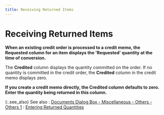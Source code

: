 ```yaml
---
title: Receiving Returned Items
---
```


# Receiving Returned Items


**When an existing credit order is processed  to a credit memo, the **Requested** column  for an item displays the 'Requested' quantity at the time of conversion.**


The **Credited** column displays  the quantity committed on the order. If no quantity is committed in the  credit order, the **Credited** column  in the credit memo displays zero.


**If you create a credit memo directly, the  **Credited** column defaults to zero.  Enter the quantity being returned in this column.**


{:.see_also}
See also
: [Documents  Dialog Box - Miscellaneous - Others - Others 1]({{site.bp_chm}}/misc/miscellaneous_others_others_1_steps.html)
: [Entering  Returned Quantities]({{site.sp_baseurl}}/sales-ret-docs/cms/cm-proc/received-quantities/entering_returned_quantities.html)
